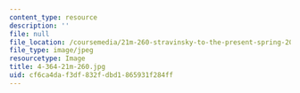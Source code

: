 ```yaml
---
content_type: resource
description: ''
file: null
file_location: /coursemedia/21m-260-stravinsky-to-the-present-spring-2016/cf6ca4daf3df832fdbd1865931f284ff_4-364-21m-260.jpg
file_type: image/jpeg
resourcetype: Image
title: 4-364-21m-260.jpg
uid: cf6ca4da-f3df-832f-dbd1-865931f284ff
---
```

